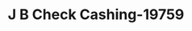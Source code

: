 ---
f_zip-code: 75041
f_state-code: TX
title: J B Check Cashing-19759
f_phone: 972-840-6592
f_city-only: Garland
f_address: 2418 South Jupiter Road Garland
f_location-unique-id: '19759'
slug: j-b-check-cashing-19759
updated-on: '2024-05-30T13:46:58.046Z'
created-on: '2024-05-30T13:36:59.803Z'
published-on: '2024-05-30T13:54:32.469Z'
f_city-state: cms/city/garland-tx.md
f_company: cms/company/j-b-check-cashing.md
f_state: cms/state/texas.md
layout: '[payday-loan].html'
tags: payday-loan
---